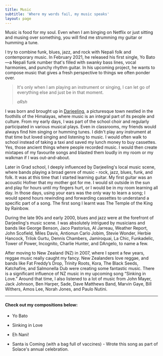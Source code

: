 ```yaml
---
title: Music
subtitle: 'Where my words fail, my music speaks'
layout: page
---
```

Music is food for my soul. Even when I am binging on Netflix or just sitting and musing over something, you will find me strumming my guitar or humming a tune.

I try to combine funk, blues, jazz, and rock with Nepali folk and contemporary music. In February 2021, he released his first single, Yo Bato—a Nepali funk number that's filled with swanky bass lines, vocal harmonies, and punchy rhythm guitar. In his upcoming project, he wants to compose music that gives a fresh perspective to things we often ponder over. 

> It's only when I am playing an instrument or singing, I can let go of everything else and just be in that moment.
>
> <cite>aRsh</cite>

I was born and brought up in [Darjeeling](https://www.incredibleindia.org/content/incredibleindia/en/destinations/darjeeling.html), a picturesque town nestled in the foothills of the Himalayas, where music is an integral part of its people and culture. From my early days, I was part of the school choir and regularly participated in various musical plays. Even in classrooms, my friends would always find him singing or humming tunes. I didn't play any instrument at that time but loved singing and listening to music. I would often walk to school instead of taking a taxi and saved my lunch money to buy cassettes. Yes, those ancient things where people recorded music. I would then create mixtapes of my favourite songs and blasted them loudly in my room or my walkman if I was out-and-about.

Later in Grad school, I deeply influenced by Darjeeling's local music scene, where bands playing a broad genre of music - rock, jazz, blues, funk, and folk. It was at this time that I started learning guitar. My first guitar was an acoustic Hofner that my mother got for me. I would sit outside in the sun and play for hours until my fingers hurt, or I would be in my room learning all day. In those days, using your ears was the only way to learn a song; I would spend hours rewinding and forwarding cassettes to understand a specific part of a song. The first song I learnt was The Temple of the King by Rainbow.  

During the late 90s and early 2000, blues and jazz were at the forefront of Darjeeling's music scene. I was absolutely intrigued by musicians and bands like George Benson, Jaco Pastorius, Al Jarreau, Weather Report, John Scofield, Miles Davis, Antionun Carlo Jobim, Stevie Wonder,  Herbie Hancock, Trilok Gurtu, Dennis Chambers, Jamiroquai, La Chic, Funkadelic, Tower of Power, Incognito, Charlie Hunter, and DAngelo, to name a few. 

After moving to New Zealand (NZ) in 2007, where I spent a few years, reggae music really caught my fancy. New Zealanders love reggae, and bands like Fat Freddy’s Drop, Trinity Roots, Kora, The Black Seeds, Katchafire, and Salmonella Dub were creating some fantastic music. There is a significant influence of NZ music in my upcoming song “Sinking in Love.” Around that time, I also listened to a lot of music from John Mayer, Jack Johnson, Ben Harper, Sade, Dave Matthews Band, Marvin Gaye, Bill Withers, Amos Lee, Norah Jones, and Paulo Nutini.

<hr />

#### Check out my compositions below:

*   Yo Bato

*   Sinking in Love

*   Eh Nani!

*   Santa is Coming (with a bag full of vaccines) - Wrote this song as part of Solace's annual celebration.
